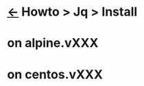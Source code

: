 <head><link rel="stylesheet" href="../../../md.css"/><script src="../../../md.js"></script></head>

# [&larr;][Back_Readme] Howto > Jq > Install

# on alpine.vXXX
# on centos.vXXX

[//]: #(Reference)
[Back_Readme]:            ./readme.md              "Home > Repository.Git"

